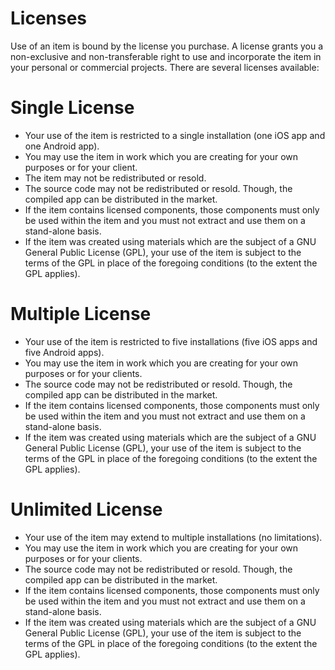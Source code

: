 # Licenses

Use of an item is bound by the license you purchase. A license grants you a non-exclusive and non-transferable right to use and incorporate the item in your personal or commercial projects. There are several licenses available:

# Single License

* Your use of the item is restricted to a single installation (one iOS app and one Android app).
* You may use the item in work which you are creating for your own purposes or for your client.
* The item may not be redistributed or resold.
* The source code may not be redistributed or resold. Though, the compiled app can be distributed in the market.
* If the item contains licensed components, those components must only be used within the item and you must not extract and use them on a stand-alone basis.
* If the item was created using materials which are the subject of a GNU General Public License (GPL), your use of the item is subject to the terms of the GPL in place of the foregoing conditions (to the extent the GPL applies).

# Multiple License

* Your use of the item is restricted to five installations (five iOS apps and five Android apps).
* You may use the item in work which you are creating for your own purposes or for your clients.
* The source code may not be redistributed or resold. Though, the compiled app can be distributed in the market.
* If the item contains licensed components, those components must only be used within the item and you must not extract and use them on a stand-alone basis.
* If the item was created using materials which are the subject of a GNU General Public License (GPL), your use of the item is subject to the terms of the GPL in place of the foregoing conditions (to the extent the GPL applies).

# Unlimited License

* Your use of the item may extend to multiple installations (no limitations).
* You may use the item in work which you are creating for your own purposes or for your clients.
* The source code may not be redistributed or resold. Though, the compiled app can be distributed in the market.
* If the item contains licensed components, those components must only be used within the item and you must not extract and use them on a stand-alone basis.
* If the item was created using materials which are the subject of a GNU General Public License (GPL), your use of the item is subject to the terms of the GPL in place of the foregoing conditions (to the extent the GPL applies).
